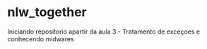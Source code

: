 # nlw_together
Iniciando repositorio apartir da aula 3 - Tratamento de exceçoes e conhecendo midwares
